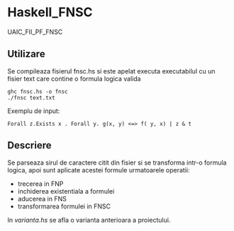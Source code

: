 # Haskell_FNSC
UAIC_FII_PF_FNSC

## Utilizare

Se compileaza fisierul fnsc.hs si este apelat executa executabilul cu un fisier text care contine o formula logica valida
```
ghc fnsc.hs -o fnsc
./fnsc text.txt
```
Exemplu de input:
```
Forall z.Exists x . Forall y. g(x, y) <=> f( y, x) | z & t
```


## Descriere

Se parseaza sirul de caractere citit din fisier si se transforma intr-o formula logica, apoi sunt aplicate acestei formule urmatoarele operatii:
  * trecerea in FNP
  * inchiderea existentiala a formulei
  * aducerea in FNS
  * transformarea formulei in FNSC


In *varianta.hs* se afla o varianta anterioara a proiectului.
